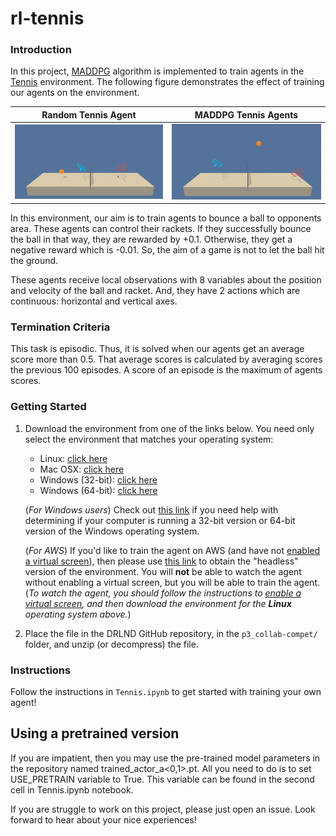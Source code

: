 # rl-tennis


### Introduction

In this project, [MADDPG](https://arxiv.org/pdf/1706.02275.pdf) algorithm is implemented to train agents in the [Tennis](https://github.com/Unity-Technologies/ml-agents/blob/master/docs/Learning-Environment-Examples.md#tennis) environment.  The following figure demonstrates the effect of training our agents on the environment.

Random Tennis Agent         |  MADDPG Tennis Agents
:-------------------------:|:-------------------------:
![](random.gif)  |  ![](smart.gif)


In this environment, our aim is to train agents to bounce a ball to opponents area. These agents can control their rackets. If they successfully bounce the ball in that way, they are rewarded by +0.1. Otherwise, they get a negative reward which is -0.01. So, the aim of a game is not to let the ball hit the ground.

These agents receive local observations with 8 variables about the position and velocity of the ball and racket. And, they have 2 actions which are continuous: horizontal and vertical axes.

### Termination Criteria
This task is episodic. Thus, it is solved when our agents get an average score more than 0.5. That average scores is calculated by averaging scores the previous 100 episodes. A score of an episode is the maximum of agents scores.


### Getting Started

1. Download the environment from one of the links below.  You need only select the environment that matches your operating system:
    - Linux: [click here](https://s3-us-west-1.amazonaws.com/udacity-drlnd/P3/Tennis/Tennis_Linux.zip)
    - Mac OSX: [click here](https://s3-us-west-1.amazonaws.com/udacity-drlnd/P3/Tennis/Tennis.app.zip)
    - Windows (32-bit): [click here](https://s3-us-west-1.amazonaws.com/udacity-drlnd/P3/Tennis/Tennis_Windows_x86.zip)
    - Windows (64-bit): [click here](https://s3-us-west-1.amazonaws.com/udacity-drlnd/P3/Tennis/Tennis_Windows_x86_64.zip)
    
    (_For Windows users_) Check out [this link](https://support.microsoft.com/en-us/help/827218/how-to-determine-whether-a-computer-is-running-a-32-bit-version-or-64) if you need help with determining if your computer is running a 32-bit version or 64-bit version of the Windows operating system.

    (_For AWS_) If you'd like to train the agent on AWS (and have not [enabled a virtual screen](https://github.com/Unity-Technologies/ml-agents/blob/master/docs/Training-on-Amazon-Web-Service.md)), then please use [this link](https://s3-us-west-1.amazonaws.com/udacity-drlnd/P3/Tennis/Tennis_Linux_NoVis.zip) to obtain the "headless" version of the environment.  You will **not** be able to watch the agent without enabling a virtual screen, but you will be able to train the agent.  (_To watch the agent, you should follow the instructions to [enable a virtual screen](https://github.com/Unity-Technologies/ml-agents/blob/master/docs/Training-on-Amazon-Web-Service.md), and then download the environment for the **Linux** operating system above._)

2. Place the file in the DRLND GitHub repository, in the `p3_collab-compet/` folder, and unzip (or decompress) the file. 

### Instructions

Follow the instructions in `Tennis.ipynb` to get started with training your own agent!  

## Using a pretrained version
If you are impatient, then you may use the pre-trained model parameters in the repository named trained_actor_a<0,1>.pt. All you need to do is to set USE_PRETRAIN variable to True. This variable can be found in the second cell in Tennis.ipynb notebook.

If you are struggle to work on this project, please just open an issue. Look forward to hear about your nice experiences!
